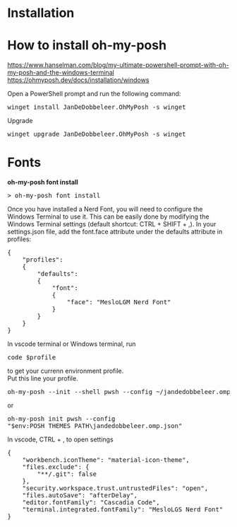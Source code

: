 # Installation



# How to install oh-my-posh
https://www.hanselman.com/blog/my-ultimate-powershell-prompt-with-oh-my-posh-and-the-windows-terminal
https://ohmyposh.dev/docs/installation/windows

Open a PowerShell prompt and run the following command:
<pre>winget install JanDeDobbeleer.OhMyPosh -s winget</pre>
Upgrade 
<pre>winget upgrade JanDeDobbeleer.OhMyPosh -s winget</pre>
# Fonts
**oh-my-posh font install**
<pre>> oh-my-posh font install</pre>


Once you have installed a Nerd Font, you will need to configure the Windows Terminal to use it. 
This can be easily done by modifying the Windows Terminal settings (default shortcut: CTRL + SHIFT + ,). 
In your settings.json file, add the font.face attribute under the defaults attribute in profiles:
<pre>{
    "profiles":
    {
        "defaults":
        {
            "font":
            {
                "face": "MesloLGM Nerd Font"
            }
        }
    }
}
</pre>

In vscode terminal or Windows terminal, run <pre>code $profile</pre> to get your currenn environment profile.  
Put this line your profile.

<pre>oh-my-posh --init --shell pwsh --config ~/jandedobbeleer.omp.json | Invoke-Expression</pre>
or <pre>oh-my-posh init pwsh --config "$env:POSH_THEMES_PATH\jandedobbeleer.omp.json"</pre>

In vscode, CTRL + , to open settings
<pre>{
    "workbench.iconTheme": "material-icon-theme",
    "files.exclude": {
        "**/.git": false
    },
    "security.workspace.trust.untrustedFiles": "open",
    "files.autoSave": "afterDelay",
    "editor.fontFamily": "Cascadia Code",
    "terminal.integrated.fontFamily": "MesloLGS Nerd Font"
}</pre>
